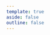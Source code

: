 ```yaml
---
template: true
aside: false
outline: false
---
```

<template v-for="post in curPosts" :key="post.url">
  <h2 :id="post.title" class="post-title">
    <a :href="post.url">{{ post.title }}</a>
    <a
      class="header-anchor"
      :href="`#${post.title}`"
      :aria-label="`Permalink to &quot;${post.title}&quot;`"
      >​</a
    >
  </h2>
  <div class="post-date hollow-text">{{ post.date.string }}</div>
  <el-tag
    v-for="tag in post.tags"
    class="mr-2"
    :key="tag"
    effect="light"
    >
    {{ tag }}
  </el-tag>
  <div v-if="post.excerpt" v-html="post.excerpt"></div>
</template>
<div class="pagination-container">
  <el-pagination
    background
    v-model:current-page="current"
    v-model:pageSize="pageSize"
    layout="prev, pager, next"
    :total="total"
    class="mt-4"
    hide-on-single-page
    @current-change="onCurrentChange"
  />
</div>

<script lang="ts" setup>
import { ref, computed } from "vue";
// // 非Vue组件需要手动引入
import { ElMessage, ElPagination, ElTag } from "element-plus";
import 'element-plus/es/components/message/style/css'
import 'element-plus/es/components/pagination/style/css'
import 'element-plus/es/components/tag/style/css'

import { data as posts } from "../.vitepress/theme/data/thought.data.mts";
console.log('posts===>', posts)

// const search = window.location.search.slice(1);
// const searchParams = new URLSearchParams(search);
// const page = searchParams.get("page") || 1;

const current = ref(1);
const pageSize = ref(10);
const total = ref(posts.length);

const curPosts = computed(() => {
    return posts.slice(
        (current.value - 1) * pageSize.value,
        current.value * pageSize.value
    );
});

const onCurrentChange = (
    index,
    pageInfo
) => {
    ElMessage({
      type: 'success',
      message: `转到第${index}页`
    })
    // const url = new URL(window.location as any);
    // url.searchParams.set("page", index.toString());
    // window.history.replaceState({}, "", url);

    globalThis.scrollTo({
        top: 0,
    });
};
</script>
<style>
  .pagination-container{
    display: flex;
    justify-content: center;
  }
  .el-pagination ul.el-pager{
    padding-left: 0;
  }
</style>